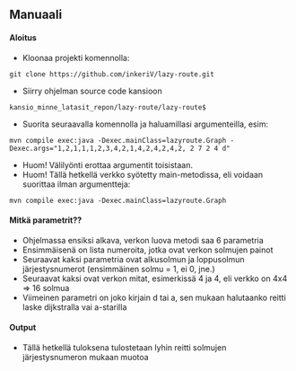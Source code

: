 ## Manuaali

#### Aloitus
* Kloonaa projekti komennolla:
```
git clone https://github.com/inkeriV/lazy-route.git
``` 
* Siirry ohjelman source code kansioon
```
kansio_minne_latasit_repon/lazy-route/lazy-route$
```
* Suorita seuraavalla komennolla ja haluamillasi argumenteilla, esim:
```
mvn compile exec:java -Dexec.mainClass=lazyroute.Graph -Dexec.args="1,2,1,1,1,2,3,4,2,1,4,2,4,2,4,2, 2 7 2 4 d"
```
* Huom! Välilyönti erottaa argumentit toisistaan.
* Huom! Tällä hetkellä verkko syötetty main-metodissa, eli voidaan suorittaa ilman argumentteja:
```
mvn compile exec:java -Dexec.mainClass=lazyroute.Graph
```


#### Mitkä parametrit??

* Ohjelmassa ensiksi alkava, verkon luova metodi saa 6 parametria
* Ensimmäisenä on lista numeroita, jotka ovat verkon solmujen painot
* Seuraavat kaksi parametria ovat alkusolmun ja loppusolmun järjestysnumerot (ensimmäinen solmu = 1, ei 0, jne.)
* Seuraavat kaksi ovat verkon mitat, esimerkissä 4 ja 4, eli verkko on 4x4 => 16 solmua
* Viimeinen parametri on joko kirjain d tai a, sen mukaan halutaanko reitti laske dijkstralla vai a-starilla

#### Output
* Tällä hetkellä tuloksena tulostetaan lyhin reitti solmujen järjestysnumeron mukaan muotoa 

